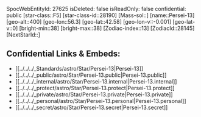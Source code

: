 ﻿---
location: [42.58,-56.3,400]
type: Star
tags:
- astro/Star

---
SpocWebEntityId: 27625
isDeleted: false
isReadOnly: false
confidential: public
[star-class::F5]
[star-class-id::28190]
[Mass-sol::]
[name::Persei-13]
[geo-alt::400]
[geo-lon::56.3]
[geo-lat::42.58]
[geo-lon-v::-0.001]
[geo-lat-v::0]
[bright-min::38]
[bright-max::38]
[Zodiac-index::13]
[ZodiacId::28145]
[NextStarId::]



## Confidential Links & Embeds: 
- [[../../../_Standards/astro/Star/Persei-13|Persei-13]] 
- [[../../../_public/astro/Star/Persei-13.public|Persei-13.public]] 
- [[../../../_internal/astro/Star/Persei-13.internal|Persei-13.internal]] 
- [[../../../_protect/astro/Star/Persei-13.protect|Persei-13.protect]] 
- [[../../../_private/astro/Star/Persei-13.private|Persei-13.private]] 
- [[../../../_personal/astro/Star/Persei-13.personal|Persei-13.personal]] 
- [[../../../_secret/astro/Star/Persei-13.secret|Persei-13.secret]] 
